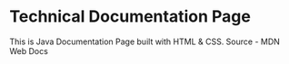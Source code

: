 # Technical Documentation Page
This is Java Documentation Page built with HTML & CSS.
Source - MDN Web Docs 
